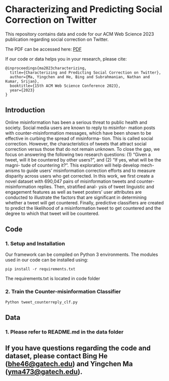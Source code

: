 # Characterizing and Predicting Social Correction on Twitter
This repository contains data and code for our ACM Web Science 2023 publication regarding social correction on Twitter. 

The PDF can be accessed here: [PDF](https://faculty.cc.gatech.edu/~srijan/pubs/ma-websci23-social-correction.pdf)

If our code or data helps you in your research, please cite:

```
@inproceedings{ma2023characterizing,
  title={Characterizing and Predicting Social Correction on Twitter},
  author={Ma, Yingchen and He, Bing and Subrahmanian, Nathan and Kumar, Srijan},
  booktitle={15th ACM Web Science Conference 2023},
  year={2023}
}
```

## Introduction

Online misinformation has been a serious threat to public health and society. Social media users are known to reply to misinfor- mation posts with counter-misinformation messages, which have been shown to be effective in curbing the spread of misinforma- tion. This is called social correction. However, the characteristics of tweets that attract social correction versus those that do not remain unknown. To close the gap, we focus on answering the following two research questions: (1) “Given a tweet, will it be countered by other users?”, and (2) “If yes, what will be the magni- tude of countering it?”. This exploration will help develop mech- anisms to guide users’ misinformation correction efforts and to measure disparity across users who get corrected. In this work, we first create a novel dataset with 690,047 pairs of misinformation tweets and counter-misinformation replies. Then, stratified anal- ysis of tweet linguistic and engagement features as well as tweet posters’ user attributes are conducted to illustrate the factors that are significant in determining whether a tweet will get countered. Finally, predictive classifiers are created to predict the likelihood of a misinformation tweet to get countered and the degree to which that tweet will be countered.


## Code

### 1. Setup and Installation

Our framework can be compiled on Python 3 environments. The modules used in our code can be installed using:
```
pip install -r requirements.txt
```
The requirements.txt is located in code folder

### 2. Train the Counter-misinformation Classifier

```
Python tweet_counterreply_clf.py
```

## Data

### 1. Please refer to README.md in the data folder


## If you have questions regarding the code and dataset, please contact Bing He (bhe46@gatech.edu) and Yingchen Ma (yma473@gatech.edu).



